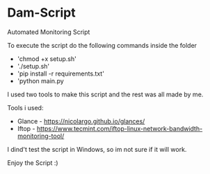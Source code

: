 # Dam-Script
Automated Monitoring Script

To execute the script do the following commands inside the folder
  - 'chmod +x setup.sh'
  - './setup.sh'
  - 'pip install -r requirements.txt'
  - 'python main.py
 

I used two tools to make this script and the rest was all made by me.

Tools i used:
  - Glance - https://nicolargo.github.io/glances/ 
  - Iftop - https://www.tecmint.com/iftop-linux-network-bandwidth-monitoring-tool/

I dind't test the script in Windows, so im not sure if it will work.

Enjoy the Script :)
